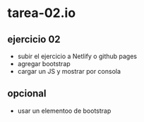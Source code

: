 # tarea-02.io

## ejercicio 02

* subir el ejercicio a Netlify o github pages
* agregar bootstrap
* cargar un JS y mostrar por consola

## opcional

* usar un elementoo de bootstrap
